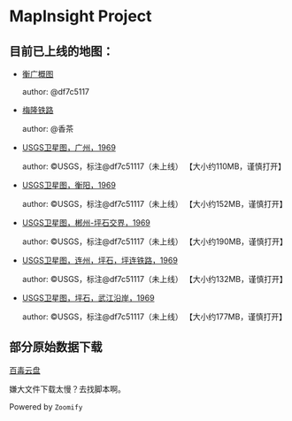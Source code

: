 # MapInsight Project 

## 目前已上线的地图：

* [衡广概图](https://toocheer.github.io/maps/hengguang/) 

	author: @df7c5117

* [梅隆铁路](https://toocheer.github.io/maps/meilong/)

	author: @香茶

* [USGS卫星图，广州，1969](https://toocheer.github.io/maps/USGS_GZ/)

	author: ©USGS，标注@df7c51117（未上线） 【大小约110MB，谨慎打开】

* [USGS卫星图，衡阳，1969](https://toocheer.github.io/maps/USGS_HY/)

	author: ©USGS，标注@df7c51117（未上线） 【大小约152MB，谨慎打开】

* [USGS卫星图，郴州-坪石交界，1969](https://toocheer.github.io/maps/USGS_CP/)

	author: ©USGS，标注@df7c51117（未上线） 【大小约190MB，谨慎打开】

* [USGS卫星图，连州，坪石，坪连铁路，1969](https://toocheer.github.io/maps/USGS_PL/)

	author: ©USGS，标注@df7c51117（未上线） 【大小约132MB，谨慎打开】

* [USGS卫星图，坪石，武江沿岸，1969](https://toocheer.github.io/maps/USGS_PS/)

	author: ©USGS，标注@df7c51117（未上线） 【大小约177MB，谨慎打开】

## 部分原始数据下载

[百毒云盘](https://pan.baidu.com/s/19eahXE_4FOc_LpQ_ASukbA#list/path=%2F)

嫌大文件下载太慢？去找脚本啊。

Powered by `Zoomify`